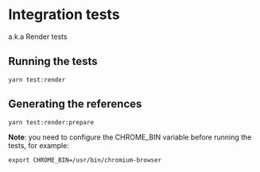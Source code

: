 # Integration tests

a.k.a Render tests

## Running the tests

```
yarn test:render
```

## Generating the references

```
yarn test:render:prepare
```

**Note**: you need to configure the CHROME_BIN variable before running the tests, for example:

```
export CHROME_BIN=/usr/bin/chromium-browser
```
